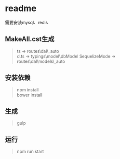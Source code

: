 # readme

需要安装mysql、redis

## MakeAll.cst生成
>ts -> routes\dal\\_auto  
>d.ts -> typings\model\dbModel
>SequelizeMode -> routes\dal\models\\_auto

## 安装依赖
>npm install  
>bower install

## 生成
>gulp

## 运行
>npm run start

